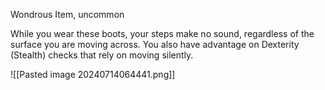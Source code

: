 Wondrous Item, uncommon

While you wear these boots, your steps make no sound, regardless of the surface you are moving across. You also have advantage on Dexterity (Stealth) checks that rely on moving silently.

![[Pasted image 20240714064441.png]]